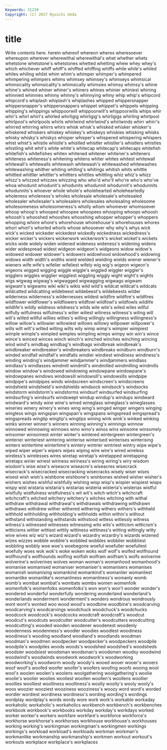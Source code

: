 ```yaml
---
Keywords: 31239 
Copyright: (C) 2017 Ryuichi Ueda
---
```


# title

Write contents here.
herein whereof whereon
wheres wheresoever whereupon wherever wherewithal wherewithal's whet whether whets whetstone
whetstone's whetstones whetted whetting whew whey whey's which whichever whiff
whiff's whiffed whiffing whiffs while while's whiled whiles whiling whilst
whim whim's whimper whimper's whimpered whimpering whimpers whims whimsey whimsey's
whimseys whimsical whimsicality whimsicality's whimsically whimsies whimsy whimsy's whine whine's
whined whiner whiner's whiners whines whinier whiniest whining whinnied whinnies
whinny whinny's whinnying whiny whip whip's whipcord whipcord's whiplash whiplash's
whiplashes whipped whippersnapper whippersnapper's whippersnappers whippet whippet's whippets whipping whipping's
whippings whippoorwill whippoorwill's whippoorwills whips whir whir's whirl whirl's whirled
whirligig whirligig's whirligigs whirling whirlpool whirlpool's whirlpools whirls whirlwind whirlwind's
whirlwinds whirr whirr's whirred whirring whirrs whirs whisk whisk's whisked
whisker whisker's whiskered whiskers whiskey whiskey's whiskeys whiskies whisking whisks
whisky whisky's whiskys whisper whisper's whispered whispering whispers whist whist's
whistle whistle's whistled whistler whistler's whistlers whistles whistling whit whit's
white white's whitecap whitecap's whitecaps whitefish whitefish's whitefishes whiten whitened
whitener whitener's whiteners whiteness whiteness's whitening whitens whiter whites whitest
whitewall whitewall's whitewalls whitewash whitewash's whitewashed whitewashes whitewashing whither whiting
whiting's whitings whitish whits whittle whittled whittler whittler's whittlers whittles
whittling whiz whiz's whizz whizz's whizzed whizzes whizzing who who'd
who'll who're who's who've whoa whodunit whodunit's whodunits whodunnit whodunnit's
whodunnits whodunnits's whoever whole whole's wholehearted wholeheartedly wholeness wholeness's wholes
wholesale wholesale's wholesaled wholesaler wholesaler's wholesalers wholesales wholesaling wholesome wholesomeness
wholesomeness's wholly whom whomever whomsoever whoop whoop's whooped whoopee whoopees
whooping whoops whoosh whoosh's whooshed whooshes whooshing whopper whopper's whoppers
whopping whore whore's whorehouse whorehouse's whorehouses whores whorl whorl's whorled
whorls whose whosoever why why's whys wick wick's wicked wickeder
wickedest wickedly wickedness wickedness's wicker wicker's wickers wickerwork wickerwork's wicket
wicket's wickets wicks wide widely widen widened wideness wideness's widening
widens wider widespread widest widgeon widgeon's widgeons widow widow's widowed
widower widower's widowers widowhood widowhood's widowing widows width width's widths
wield wielded wielding wields wiener wiener's wieners wife wife's wifelier
wifeliest wifely wig wig's wigeon wigeon's wigeons wigged wigging wiggle
wiggle's wiggled wiggler wiggler's wigglers wiggles wigglier wiggliest wiggling wiggly
wight wight's wights wigs wigwag wigwag's wigwagged wigwagging wigwags wigwam
wigwam's wigwams wiki wiki's wikis wild wild's wildcat wildcat's wildcats
wildcatted wildcatting wildebeest wildebeest's wildebeests wilder wilderness wilderness's wildernesses wildest
wildfire wildfire's wildfires wildflower wildflower's wildflowers wildfowl wildfowl's wildfowls wildlife
wildlife's wildly wildness wildness's wilds wile wile's wiled wiles wilful
wilfully wilfulness wilfulness's wilier wiliest wiliness wiliness's wiling will will's
willed willful willies willies's willing willingly willingness willingness's willow willow's
willowier willowiest willows willowy willpower willpower's wills wilt wilt's wilted
wilting wilts wily wimp wimp's wimpier wimpiest wimple wimple's wimpled
wimples wimpling wimps wimpy win win's wince wince's winced winces
winch winch's winched winches winching wincing wind wind's windbag windbag's
windbags windbreak windbreak's windbreaker windbreaker's windbreakers windbreaks windburn windburn's winded
windfall windfall's windfalls windier windiest windiness windiness's winding winding's windjammer
windjammer's windjammers windlass windlass's windlasses windmill windmill's windmilled windmilling windmills
window window's windowed windowing windowpane windowpane's windowpanes windows windowsill windowsill's
windowsills windpipe windpipe's windpipes winds windscreen windscreen's windscreens windshield windshield's
windshields windsock windsock's windsocks windstorm windstorm's windstorms windsurf windsurfed windsurfing
windsurfing's windsurfs windswept windup windup's windups windward windward's windy wine
wine's wined wineglass wineglass's wineglasses wineries winery winery's wines wing
wing's winged winger wingers winging wingless wings wingspan wingspan's wingspans
wingspread wingspread's wingspreads wingtip wingtip's wingtips wining wink wink's winked
winking winks winner winner's winners winning winning's winnings winnow winnowed
winnowing winnows wino wino's winos wins winsome winsomely winsomer winsomest
winter winter's wintered wintergreen wintergreen's winterier winteriest wintering winterise winterised
winterises winterising winters wintertime wintertime's wintery wintrier wintriest wintry wipe
wipe's wiped wiper wiper's wipers wipes wiping wire wire's wired
wireless wireless's wirelesses wires wiretap wiretap's wiretapped wiretapping wiretaps wirier
wiriest wiriness wiriness's wiring wiring's wiry wisdom wisdom's wise wise's
wiseacre wiseacre's wiseacres wisecrack wisecrack's wisecracked wisecracking wisecracks wisely wiser
wises wisest wish wish's wishbone wishbone's wishbones wished wisher wisher's
wishers wishes wishful wishfully wishing wisp wisp's wispier wispiest wisps
wispy wist wistaria wistaria's wistarias wisteria wisteria's wisterias wistful wistfully
wistfulness wistfulness's wit wit's witch witch's witchcraft witchcraft's witched witchery
witchery's witches witching with withal withdraw withdrawal withdrawal's withdrawals withdrawing
withdrawn withdraws withdrew wither withered withering withers withers's withheld withhold
withholding withholding's withholds within within's without withstand withstanding withstands withstood
witless witlessly witness witness's witnessed witnesses witnessing wits wits's witticism
witticism's witticisms wittier wittiest wittily wittiness wittiness's witting wittingly witty
wive wives wiz wiz's wizard wizard's wizardry wizardry's wizards wizened
wizes wizzes wobble wobble's wobbled wobbles wobblier wobbliest wobbling wobbly
woe woe's woebegone woeful woefuller woefullest woefully woes wok wok's
woke woken woks wolf wolf's wolfed wolfhound wolfhound's wolfhounds wolfing
wolfish wolfram wolfram's wolfs wolverine wolverine's wolverines wolves woman woman's
womanhood womanhood's womanise womanised womaniser womaniser's womanisers womanises womanish womanising
womankind womankind's womanlier womanliest womanlike womanlike's womanliness womanliness's womanly womb
womb's wombat wombat's wombats wombs women womenfolk womenfolk's womenfolks womenfolks's
won won's won't wonder wonder's wondered wonderful wonderfully wondering wonderland
wonderland's wonderlands wonderment wonderment's wonders wondrous wondrously wont wont's wonted
woo wood wood's woodbine woodbine's woodcarving woodcarving's woodcarvings woodchuck woodchuck's
woodchucks woodcock woodcock's woodcocks woodcraft woodcraft's woodcut woodcut's woodcuts woodcutter
woodcutter's woodcutters woodcutting woodcutting's wooded wooden woodener woodenest woodenly woodenness
woodenness's woodier woodies woodiest woodiness woodiness's wooding woodland woodland's woodlands
woodman woodman's woodmen woodpecker woodpecker's woodpeckers woodpile woodpile's woodpiles woods
woods's woodshed woodshed's woodsheds woodsier woodsiest woodsman woodsman's woodsmen woodsy
woodwind woodwind's woodwinds woodwork woodwork's woodworking woodworking's woodworm woody woody's
wooed wooer wooer's wooers woof woof's woofed woofer woofer's woofers
woofing woofs wooing wool wool's woolen woolen's woolens woolgathering woolgathering's
woolie woolie's woolier woolies wooliest woollen woollen's woollens woollier woollies
woolliest woolliness woolliness's woolly woolly's wooly wooly's woos woozier wooziest
wooziness wooziness's woozy word word's worded wordier wordiest wordiness wordiness's
wording wording's wordings wordplay wordplay's words wordy wore work work's
workable workaday workaholic workaholic's workaholics workbench workbench's workbenches workbook workbook's
workbooks workday workday's workdays worked worker worker's workers workfare workfare's
workforce workforce's workhorse workhorse's workhorses workhouse workhouse's workhouses working working's
workingman workingman's workingmen workings workings's workload workload's workloads workman workman's
workmanlike workmanship workmanship's workmen workout workout's workouts workplace workplace's workplaces

